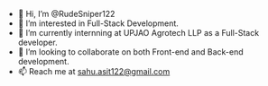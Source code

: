 - 👋 Hi, I’m @RudeSniper122
- 👀 I’m interested in Full-Stack Development.
- 🌱 I’m currently internning at UPJAO Agrotech LLP as a Full-Stack developer.
- 💞️ I’m looking to collaborate on both Front-end and Back-end development.
- 📫 Reach me at sahu.asit122@gmail.com

<!---
RudeSniper122/RudeSniper122 is a ✨ special ✨ repository because its `README.md` (this file) appears on your GitHub profile.
You can click the Preview link to take a look at your changes.
--->
